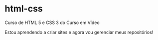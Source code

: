 # html-css
 Curso de HTML 5 e CSS 3 do Curso em Vídeo

 Estou aprendendo a criar sites e agora vou gerenciar meus repositórios!
